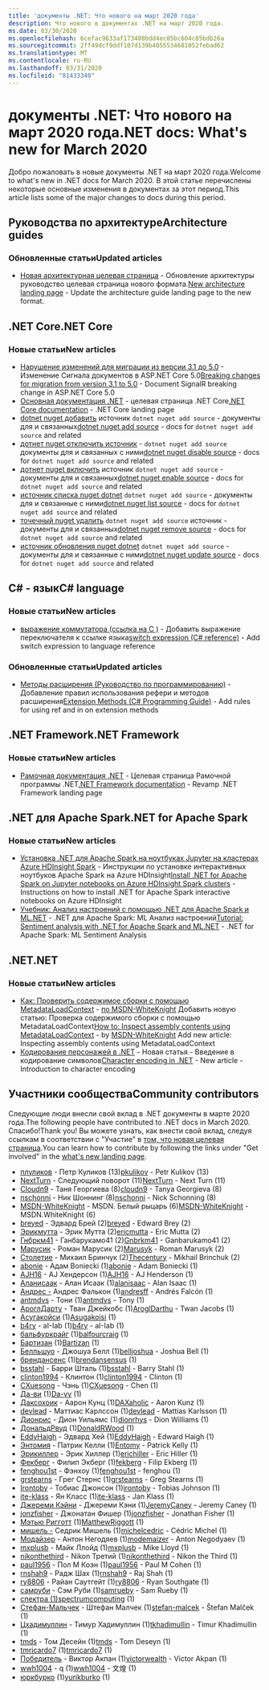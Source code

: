 ```yaml
---
title: 'документы .NET: Что нового на март 2020 года'
description: Что нового в документах .NET на март 2020 года.
ms.date: 03/30/2020
ms.openlocfilehash: 6cefac9633af173408bdd4ec05bc604c85bdb26a
ms.sourcegitcommit: 2ff49dcf9ddf107d139b4055534681052febad62
ms.translationtype: MT
ms.contentlocale: ru-RU
ms.lasthandoff: 03/31/2020
ms.locfileid: "81433340"
---
```

# <a name="net-docs-whats-new-for-march-2020"></a><span data-ttu-id="b5ee5-103">документы .NET: Что нового на март 2020 года</span><span class="sxs-lookup"><span data-stu-id="b5ee5-103">.NET docs: What's new for March 2020</span></span>

<span data-ttu-id="b5ee5-104">Добро пожаловать в новые документы .NET на март 2020 года.</span><span class="sxs-lookup"><span data-stu-id="b5ee5-104">Welcome to what's new in .NET docs for March 2020.</span></span> <span data-ttu-id="b5ee5-105">В этой статье перечислены некоторые основные изменения в документах за этот период.</span><span class="sxs-lookup"><span data-stu-id="b5ee5-105">This article lists some of the major changes to docs during this period.</span></span>

## <a name="architecture-guides"></a><span data-ttu-id="b5ee5-106">Руководства по архитектуре</span><span class="sxs-lookup"><span data-stu-id="b5ee5-106">Architecture guides</span></span>

### <a name="updated-articles"></a><span data-ttu-id="b5ee5-107">Обновленные статьи</span><span class="sxs-lookup"><span data-stu-id="b5ee5-107">Updated articles</span></span>

- <span data-ttu-id="b5ee5-108">[Новая архитектурная целевая страница](../architecture/index.yml) - Обновление архитектуры руководство целевая страница нового формата.</span><span class="sxs-lookup"><span data-stu-id="b5ee5-108">[New architecture landing page](../architecture/index.yml) - Update the architecture guide landing page to the new format.</span></span>

## <a name="net-core"></a><span data-ttu-id="b5ee5-109">.NET Core</span><span class="sxs-lookup"><span data-stu-id="b5ee5-109">.NET Core</span></span>

### <a name="new-articles"></a><span data-ttu-id="b5ee5-110">Новые статьи</span><span class="sxs-lookup"><span data-stu-id="b5ee5-110">New articles</span></span>

- <span data-ttu-id="b5ee5-111">[Нарушение изменений для миграции из версии 3.1 до 5.0](../core/compatibility/3.1-5.0.md) - Изменение Сигнала документов в ASP.NET Core 5.0</span><span class="sxs-lookup"><span data-stu-id="b5ee5-111">[Breaking changes for migration from version 3.1 to 5.0](../core/compatibility/3.1-5.0.md) - Document SignalR breaking change in ASP.NET Core 5.0</span></span>
- <span data-ttu-id="b5ee5-112">[Основная документация .NET](../core/index.yml) - целевая страница .NET Core</span><span class="sxs-lookup"><span data-stu-id="b5ee5-112">[.NET Core documentation](../core/index.yml) - .NET Core landing page</span></span>
- <span data-ttu-id="b5ee5-113">[dotnet nuget добавить](../core/tools/dotnet-nuget-add-source.md) источник `dotnet nuget add source` - документы для и связанных</span><span class="sxs-lookup"><span data-stu-id="b5ee5-113">[dotnet nuget add source](../core/tools/dotnet-nuget-add-source.md) - docs for `dotnet nuget add source` and related</span></span>
- <span data-ttu-id="b5ee5-114">[дотнет nuget отключить источник](../core/tools/dotnet-nuget-disable-source.md) - `dotnet nuget add source` документы для и связанных с ними</span><span class="sxs-lookup"><span data-stu-id="b5ee5-114">[dotnet nuget disable source](../core/tools/dotnet-nuget-disable-source.md) - docs for `dotnet nuget add source` and related</span></span>
- <span data-ttu-id="b5ee5-115">[дотнет nuget включить](../core/tools/dotnet-nuget-enable-source.md) источник `dotnet nuget add source` - документы для и связанных</span><span class="sxs-lookup"><span data-stu-id="b5ee5-115">[dotnet nuget enable source](../core/tools/dotnet-nuget-enable-source.md) - docs for `dotnet nuget add source` and related</span></span>
- <span data-ttu-id="b5ee5-116">[источник списка nuget dotnet](../core/tools/dotnet-nuget-list-source.md) `dotnet nuget add source` - документы для и связанные с ними</span><span class="sxs-lookup"><span data-stu-id="b5ee5-116">[dotnet nuget list source](../core/tools/dotnet-nuget-list-source.md) - docs for `dotnet nuget add source` and related</span></span>
- <span data-ttu-id="b5ee5-117">[точечный nuget удалить](../core/tools/dotnet-nuget-remove-source.md) `dotnet nuget add source` источник - документы для и связанных</span><span class="sxs-lookup"><span data-stu-id="b5ee5-117">[dotnet nuget remove source](../core/tools/dotnet-nuget-remove-source.md) - docs for `dotnet nuget add source` and related</span></span>
- <span data-ttu-id="b5ee5-118">[источник обновления nuget dotnet](../core/tools/dotnet-nuget-update-source.md) `dotnet nuget add source` - документы для и связанные с ними</span><span class="sxs-lookup"><span data-stu-id="b5ee5-118">[dotnet nuget update source](../core/tools/dotnet-nuget-update-source.md) - docs for `dotnet nuget add source` and related</span></span>

## <a name="c-language"></a><span data-ttu-id="b5ee5-119">C# - язык</span><span class="sxs-lookup"><span data-stu-id="b5ee5-119">C# language</span></span>

### <a name="new-articles"></a><span data-ttu-id="b5ee5-120">Новые статьи</span><span class="sxs-lookup"><span data-stu-id="b5ee5-120">New articles</span></span>

- <span data-ttu-id="b5ee5-121">[выражение коммутатора (ссылка на C )](../csharp/language-reference/operators/switch-expression.md) - Добавить выражение переключателя к ссылке языка</span><span class="sxs-lookup"><span data-stu-id="b5ee5-121">[switch expression (C# reference)](../csharp/language-reference/operators/switch-expression.md) - Add switch expression to language reference</span></span>

### <a name="updated-articles"></a><span data-ttu-id="b5ee5-122">Обновленные статьи</span><span class="sxs-lookup"><span data-stu-id="b5ee5-122">Updated articles</span></span>

- <span data-ttu-id="b5ee5-123">[Методы расширения (Руководство по программированию)](../csharp/programming-guide/classes-and-structs/extension-methods.md) - Добавление правил использования рефери и методов расширения</span><span class="sxs-lookup"><span data-stu-id="b5ee5-123">[Extension Methods (C# Programming Guide)](../csharp/programming-guide/classes-and-structs/extension-methods.md) - Add rules for using ref and in on extension methods</span></span>

## <a name="net-framework"></a><span data-ttu-id="b5ee5-124">.NET Framework</span><span class="sxs-lookup"><span data-stu-id="b5ee5-124">.NET Framework</span></span>

### <a name="new-articles"></a><span data-ttu-id="b5ee5-125">Новые статьи</span><span class="sxs-lookup"><span data-stu-id="b5ee5-125">New articles</span></span>

- <span data-ttu-id="b5ee5-126">[Рамочная документация .NET](../framework/index.yml) - Целевая страница Рамочной программы .NET</span><span class="sxs-lookup"><span data-stu-id="b5ee5-126">[.NET Framework documentation](../framework/index.yml) - Revamp .NET Framework landing page</span></span>

## <a name="net-for-apache-spark"></a><span data-ttu-id="b5ee5-127">.NET для Apache Spark</span><span class="sxs-lookup"><span data-stu-id="b5ee5-127">.NET for Apache Spark</span></span>

### <a name="new-articles"></a><span data-ttu-id="b5ee5-128">Новые статьи</span><span class="sxs-lookup"><span data-stu-id="b5ee5-128">New articles</span></span>

- <span data-ttu-id="b5ee5-129">[Установка .NET для Apache Spark на ноутбуках Jupyter на кластерах Azure HDInsight Spark](../spark/how-to-guides/hdinsight-notebook-installation.md) - Инструкции по установке интерактивных ноутбуков Apache Spark на Azure HDInsight</span><span class="sxs-lookup"><span data-stu-id="b5ee5-129">[Install .NET for Apache Spark on Jupyter notebooks on Azure HDInsight Spark clusters](../spark/how-to-guides/hdinsight-notebook-installation.md) - Instructions on how to install .NET for Apache Spark interactive notebooks on Azure HDInsight</span></span>
- <span data-ttu-id="b5ee5-130">[Учебник: Анализ настроений с помощью .NET для Apache Spark и ML.NET](../spark/tutorials/ml-sentment-analysis.md) - .NET для Apache Spark: ML Анализ настроений</span><span class="sxs-lookup"><span data-stu-id="b5ee5-130">[Tutorial: Sentiment analysis with .NET for Apache Spark and ML.NET](../spark/tutorials/ml-sentment-analysis.md) - .NET for Apache Spark: ML Sentiment Analysis</span></span>

## <a name="net"></a><span data-ttu-id="b5ee5-131">.NET</span><span class="sxs-lookup"><span data-stu-id="b5ee5-131">.NET</span></span>

### <a name="new-articles"></a><span data-ttu-id="b5ee5-132">Новые статьи</span><span class="sxs-lookup"><span data-stu-id="b5ee5-132">New articles</span></span>

- <span data-ttu-id="b5ee5-133">[Как: Проверить содержимое сборки с помощью MetadataLoadContext](../standard/assembly/inspect-contents-using-metadataloadcontext.md) - [по MSDN-WhiteKnight](https://github.com/MSDN-WhiteKnight) Добавить новую статью: Проверка содержимого сборки с помощью MetadataLoadContext</span><span class="sxs-lookup"><span data-stu-id="b5ee5-133">[How to: Inspect assembly contents using MetadataLoadContext](../standard/assembly/inspect-contents-using-metadataloadcontext.md) - by [MSDN-WhiteKnight](https://github.com/MSDN-WhiteKnight) Add new article: Inspecting assembly contents using MetadataLoadContext</span></span>
- <span data-ttu-id="b5ee5-134">[Кодирование персонажей в .NET](../standard/base-types/character-encoding-introduction.md) - Новая статья - Введение в кодирование символов</span><span class="sxs-lookup"><span data-stu-id="b5ee5-134">[Character encoding in .NET](../standard/base-types/character-encoding-introduction.md) - New article - Introduction to character encoding</span></span>

## <a name="community-contributors"></a><span data-ttu-id="b5ee5-135">Участники сообщества</span><span class="sxs-lookup"><span data-stu-id="b5ee5-135">Community contributors</span></span>

<span data-ttu-id="b5ee5-136">Следующие люди внесли свой вклад в .NET документы в марте 2020 года.</span><span class="sxs-lookup"><span data-stu-id="b5ee5-136">The following people have contributed to .NET docs in March 2020.</span></span> <span data-ttu-id="b5ee5-137">Спасибо!</span><span class="sxs-lookup"><span data-stu-id="b5ee5-137">Thank you!</span></span> <span data-ttu-id="b5ee5-138">Вы можете узнать, как внести свой вклад, следуя ссылкам в соответствии с "Участие" в [том, что новая целевая страница](index.yml).</span><span class="sxs-lookup"><span data-stu-id="b5ee5-138">You can learn how to contribute by following the links under "Get involved" in the [what's new landing page](index.yml).</span></span>

- <span data-ttu-id="b5ee5-139">[плуликов](https://github.com/pkulikov) - Петр Куликов (13)</span><span class="sxs-lookup"><span data-stu-id="b5ee5-139">[pkulikov](https://github.com/pkulikov) - Petr Kulikov (13)</span></span>
- <span data-ttu-id="b5ee5-140">[NextTurn](https://github.com/NextTurn) - Следующий поворот (11)</span><span class="sxs-lookup"><span data-stu-id="b5ee5-140">[NextTurn](https://github.com/NextTurn) - Next Turn (11)</span></span>
- <span data-ttu-id="b5ee5-141">[Cloudn9](https://github.com/cloudn9) - Таня Георгиева (8)</span><span class="sxs-lookup"><span data-stu-id="b5ee5-141">[cloudn9](https://github.com/cloudn9) - Tanya Georgieva (8)</span></span>
- <span data-ttu-id="b5ee5-142">[nschonni](https://github.com/nschonni) - Ник Шоннинг (8)</span><span class="sxs-lookup"><span data-stu-id="b5ee5-142">[nschonni](https://github.com/nschonni) - Nick Schonning (8)</span></span>
- <span data-ttu-id="b5ee5-143">[MSDN-WhiteKnight](https://github.com/MSDN-WhiteKnight) - MSDN. Белый рыцарь (6)</span><span class="sxs-lookup"><span data-stu-id="b5ee5-143">[MSDN-WhiteKnight](https://github.com/MSDN-WhiteKnight) - MSDN.WhiteKnight (6)</span></span>
- <span data-ttu-id="b5ee5-144">[breyed](https://github.com/breyed) - Эдвард Брей (2)</span><span class="sxs-lookup"><span data-stu-id="b5ee5-144">[breyed](https://github.com/breyed) - Edward Brey (2)</span></span>
- <span data-ttu-id="b5ee5-145">[Эрикмутта](https://github.com/ericmutta) - Эрик Мутта (2)</span><span class="sxs-lookup"><span data-stu-id="b5ee5-145">[ericmutta](https://github.com/ericmutta) - Eric Mutta (2)</span></span>
- <span data-ttu-id="b5ee5-146">[Гнбркм41](https://github.com/Gnbrkm41) - Ганбарукамо41 (2)</span><span class="sxs-lookup"><span data-stu-id="b5ee5-146">[Gnbrkm41](https://github.com/Gnbrkm41) - Ganbarukamo41 (2)</span></span>
- <span data-ttu-id="b5ee5-147">[Марусик](https://github.com/Marusyk) - Роман Марусик (2)</span><span class="sxs-lookup"><span data-stu-id="b5ee5-147">[Marusyk](https://github.com/Marusyk) - Roman Marusyk (2)</span></span>
- <span data-ttu-id="b5ee5-148">[Столетие](https://github.com/Thecentury) - Михаил Бринчук (2)</span><span class="sxs-lookup"><span data-stu-id="b5ee5-148">[Thecentury](https://github.com/Thecentury) - Mikhail Brinchuk (2)</span></span>
- <span data-ttu-id="b5ee5-149">[abonie](https://github.com/abonie) - Адам Boniecki (1)</span><span class="sxs-lookup"><span data-stu-id="b5ee5-149">[abonie](https://github.com/abonie) - Adam Boniecki (1)</span></span>
- <span data-ttu-id="b5ee5-150">[AJH16](https://github.com/AJH16) - AJ Хендерсон (1)</span><span class="sxs-lookup"><span data-stu-id="b5ee5-150">[AJH16](https://github.com/AJH16) - AJ Henderson (1)</span></span>
- <span data-ttu-id="b5ee5-151">[Аланисаак](https://github.com/alanisaac) - Алан Исаак (1)</span><span class="sxs-lookup"><span data-stu-id="b5ee5-151">[alanisaac](https://github.com/alanisaac) - Alan Isaac (1)</span></span>
- <span data-ttu-id="b5ee5-152">[Андрес -](https://github.com/andresff) Андрес Фалькон (1)</span><span class="sxs-lookup"><span data-stu-id="b5ee5-152">[andresff](https://github.com/andresff) - Andrés Falcón (1)</span></span>
- <span data-ttu-id="b5ee5-153">[antmdvs](https://github.com/antmdvs) - Тони (1)</span><span class="sxs-lookup"><span data-stu-id="b5ee5-153">[antmdvs](https://github.com/antmdvs) - Tony (1)</span></span>
- <span data-ttu-id="b5ee5-154">[АроглДарту](https://github.com/AroglDarthu) - Тван Джейкобс (1)</span><span class="sxs-lookup"><span data-stu-id="b5ee5-154">[AroglDarthu](https://github.com/AroglDarthu) - Twan Jacobs (1)</span></span>
- <span data-ttu-id="b5ee5-155">[Асугакойси](https://github.com/Asugakoisi) (1)</span><span class="sxs-lookup"><span data-stu-id="b5ee5-155">[Asugakoisi](https://github.com/Asugakoisi) (1)</span></span>
- <span data-ttu-id="b5ee5-156">[b4ry](https://github.com/b4ry) - aI-Iab (1)</span><span class="sxs-lookup"><span data-stu-id="b5ee5-156">[b4ry](https://github.com/b4ry) - aI-Iab (1)</span></span>
- <span data-ttu-id="b5ee5-157">[бальфуркрайг](https://github.com/balfourcraig) (1)</span><span class="sxs-lookup"><span data-stu-id="b5ee5-157">[balfourcraig](https://github.com/balfourcraig) (1)</span></span>
- <span data-ttu-id="b5ee5-158">[Бартизан](https://github.com/Bartizan) (1)</span><span class="sxs-lookup"><span data-stu-id="b5ee5-158">[Bartizan](https://github.com/Bartizan) (1)</span></span>
- <span data-ttu-id="b5ee5-159">[Белльшуо](https://github.com/belljoshua) - Джошуа Белл (1)</span><span class="sxs-lookup"><span data-stu-id="b5ee5-159">[belljoshua](https://github.com/belljoshua) - Joshua Bell (1)</span></span>
- <span data-ttu-id="b5ee5-160">[брендансенс](https://github.com/brendansensus) (1)</span><span class="sxs-lookup"><span data-stu-id="b5ee5-160">[brendansensus](https://github.com/brendansensus) (1)</span></span>
- <span data-ttu-id="b5ee5-161">[bsstahl](https://github.com/bsstahl) - Барри Шталь (1)</span><span class="sxs-lookup"><span data-stu-id="b5ee5-161">[bsstahl](https://github.com/bsstahl) - Barry Stahl (1)</span></span>
- <span data-ttu-id="b5ee5-162">[clinton1994](https://github.com/clinton1994) - Клинтон (1)</span><span class="sxs-lookup"><span data-stu-id="b5ee5-162">[clinton1994](https://github.com/clinton1994) - Clinton (1)</span></span>
- <span data-ttu-id="b5ee5-163">[CXuesong](https://github.com/CXuesong) - Чэнь (1)</span><span class="sxs-lookup"><span data-stu-id="b5ee5-163">[CXuesong](https://github.com/CXuesong) - Chen (1)</span></span>
- <span data-ttu-id="b5ee5-164">[Да-ви](https://github.com/Da-vy) (1)</span><span class="sxs-lookup"><span data-stu-id="b5ee5-164">[Da-vy](https://github.com/Da-vy) (1)</span></span>
- <span data-ttu-id="b5ee5-165">[Даксохоик](https://github.com/DAXaholic) - Аарон Кунц (1)</span><span class="sxs-lookup"><span data-stu-id="b5ee5-165">[DAXaholic](https://github.com/DAXaholic) - Aaron Kunz (1)</span></span>
- <span data-ttu-id="b5ee5-166">[devlead](https://github.com/devlead) - Маттиас Карлссон (1)</span><span class="sxs-lookup"><span data-stu-id="b5ee5-166">[devlead](https://github.com/devlead) - Mattias Karlsson (1)</span></span>
- <span data-ttu-id="b5ee5-167">[Дионрис](https://github.com/dionrhys) - Дион Уильямс (1)</span><span class="sxs-lookup"><span data-stu-id="b5ee5-167">[dionrhys](https://github.com/dionrhys) - Dion Williams (1)</span></span>
- <span data-ttu-id="b5ee5-168">[ДональдРвуд](https://github.com/DonaldRWood) (1)</span><span class="sxs-lookup"><span data-stu-id="b5ee5-168">[DonaldRWood](https://github.com/DonaldRWood) (1)</span></span>
- <span data-ttu-id="b5ee5-169">[EddyHaigh](https://github.com/EddyHaigh) - Эдвард Хей (1)</span><span class="sxs-lookup"><span data-stu-id="b5ee5-169">[EddyHaigh](https://github.com/EddyHaigh) - Edward Haigh (1)</span></span>
- <span data-ttu-id="b5ee5-170">[Энтомия](https://github.com/Entomy) - Патрик Келли (1)</span><span class="sxs-lookup"><span data-stu-id="b5ee5-170">[Entomy](https://github.com/Entomy) - Patrick Kelly (1)</span></span>
- <span data-ttu-id="b5ee5-171">[Эрикиллер](https://github.com/erichiller) - Эрик Хиллер (1)</span><span class="sxs-lookup"><span data-stu-id="b5ee5-171">[erichiller](https://github.com/erichiller) - Eric Hiller (1)</span></span>
- <span data-ttu-id="b5ee5-172">[Фекберг](https://github.com/fekberg) - Филип Экберг (1)</span><span class="sxs-lookup"><span data-stu-id="b5ee5-172">[fekberg](https://github.com/fekberg) - Filip Ekberg (1)</span></span>
- <span data-ttu-id="b5ee5-173">[fenghou1st](https://github.com/fenghou1st) - Фэнхоу (1)</span><span class="sxs-lookup"><span data-stu-id="b5ee5-173">[fenghou1st](https://github.com/fenghou1st) - fenghou (1)</span></span>
- <span data-ttu-id="b5ee5-174">[grstearns](https://github.com/grstearns) - Грег Стернс (1)</span><span class="sxs-lookup"><span data-stu-id="b5ee5-174">[grstearns](https://github.com/grstearns) - Greg Stearns (1)</span></span>
- <span data-ttu-id="b5ee5-175">[Irontoby](https://github.com/irontoby) - Тобиас Джонсон (1)</span><span class="sxs-lookup"><span data-stu-id="b5ee5-175">[irontoby](https://github.com/irontoby) - Tobias Johnson (1)</span></span>
- <span data-ttu-id="b5ee5-176">[ite-klass](https://github.com/ite-klass) - Ян Класс (1)</span><span class="sxs-lookup"><span data-stu-id="b5ee5-176">[ite-klass](https://github.com/ite-klass) - Jan Klass (1)</span></span>
- <span data-ttu-id="b5ee5-177">[Джереми Кэйни](https://github.com/JeremyCaney) - Джереми Кэни (1)</span><span class="sxs-lookup"><span data-stu-id="b5ee5-177">[JeremyCaney](https://github.com/JeremyCaney) - Jeremy Caney (1)</span></span>
- <span data-ttu-id="b5ee5-178">[jonzfisher](https://github.com/jonzfisher) - Джонатан Фишер (1)</span><span class="sxs-lookup"><span data-stu-id="b5ee5-178">[jonzfisher](https://github.com/jonzfisher) - Jonathan Fisher (1)</span></span>
- <span data-ttu-id="b5ee5-179">[Мэтью Ригготт](https://github.com/MatthewRiggott) (1)</span><span class="sxs-lookup"><span data-stu-id="b5ee5-179">[MatthewRiggott](https://github.com/MatthewRiggott) (1)</span></span>
- <span data-ttu-id="b5ee5-180">[мишель -](https://github.com/michelcedric) Седрик Мишель (1)</span><span class="sxs-lookup"><span data-stu-id="b5ee5-180">[michelcedric](https://github.com/michelcedric) - Cédric Michel (1)</span></span>
- <span data-ttu-id="b5ee5-181">[Модайзер](https://github.com/modemaizer) - Антон Негодяев (1)</span><span class="sxs-lookup"><span data-stu-id="b5ee5-181">[modemaizer](https://github.com/modemaizer) - Anton Negodyaev (1)</span></span>
- <span data-ttu-id="b5ee5-182">[mxplusb](https://github.com/mxplusb) - Майк Ллойд (1)</span><span class="sxs-lookup"><span data-stu-id="b5ee5-182">[mxplusb](https://github.com/mxplusb) - Mike Lloyd (1)</span></span>
- <span data-ttu-id="b5ee5-183">[nikonthethird](https://github.com/nikonthethird) - Nikon Третий (1)</span><span class="sxs-lookup"><span data-stu-id="b5ee5-183">[nikonthethird](https://github.com/nikonthethird) - Nikon the Third (1)</span></span>
- <span data-ttu-id="b5ee5-184">[paul1956](https://github.com/paul1956) - Пол М Коэн (1)</span><span class="sxs-lookup"><span data-stu-id="b5ee5-184">[paul1956](https://github.com/paul1956) - Paul M Cohen (1)</span></span>
- <span data-ttu-id="b5ee5-185">[rnshah9](https://github.com/rnshah9) - Радж Шах (1)</span><span class="sxs-lookup"><span data-stu-id="b5ee5-185">[rnshah9](https://github.com/rnshah9) - Raj Shah (1)</span></span>
- <span data-ttu-id="b5ee5-186">[ry8806](https://github.com/ry8806) - Райан Саутгейт (1)</span><span class="sxs-lookup"><span data-stu-id="b5ee5-186">[ry8806](https://github.com/ry8806) - Ryan Southgate (1)</span></span>
- <span data-ttu-id="b5ee5-187">[самруби](https://github.com/samrueby) - Сэм Руби (1)</span><span class="sxs-lookup"><span data-stu-id="b5ee5-187">[samrueby](https://github.com/samrueby) - Sam Rueby (1)</span></span>
- <span data-ttu-id="b5ee5-188">[спектра (1)](https://github.com/spectrumcomputing)</span><span class="sxs-lookup"><span data-stu-id="b5ee5-188">[spectrumcomputing](https://github.com/spectrumcomputing) (1)</span></span>
- <span data-ttu-id="b5ee5-189">[Стефан-Мальчек](https://github.com/stefan-malcek) - Штефан Малчек (1)</span><span class="sxs-lookup"><span data-stu-id="b5ee5-189">[stefan-malcek](https://github.com/stefan-malcek) - Štefan Malček (1)</span></span>
- <span data-ttu-id="b5ee5-190">[Цхадимуллин](https://github.com/tkhadimullin) - Тимур Хадимуллин (1)</span><span class="sxs-lookup"><span data-stu-id="b5ee5-190">[tkhadimullin](https://github.com/tkhadimullin) - Timur Khadimullin (1)</span></span>
- <span data-ttu-id="b5ee5-191">[tmds](https://github.com/tmds) - Том Десейн (1)</span><span class="sxs-lookup"><span data-stu-id="b5ee5-191">[tmds](https://github.com/tmds) - Tom Deseyn (1)</span></span>
- <span data-ttu-id="b5ee5-192">[tmricardo7](https://github.com/tmricardo7) (1)</span><span class="sxs-lookup"><span data-stu-id="b5ee5-192">[tmricardo7](https://github.com/tmricardo7) (1)</span></span>
- <span data-ttu-id="b5ee5-193">[Победитель](https://github.com/victorwealth) - Виктор Акпан (1)</span><span class="sxs-lookup"><span data-stu-id="b5ee5-193">[victorwealth](https://github.com/victorwealth) - Victor Akpan (1)</span></span>
- <span data-ttu-id="b5ee5-194">[wwh1004](https://github.com/wwh1004) - q (1)</span><span class="sxs-lookup"><span data-stu-id="b5ee5-194">[wwh1004](https://github.com/wwh1004) - 文煌 (1)</span></span>
- <span data-ttu-id="b5ee5-195">[юркбурко](https://github.com/yurikburko) (1)</span><span class="sxs-lookup"><span data-stu-id="b5ee5-195">[yurikburko](https://github.com/yurikburko) (1)</span></span>
